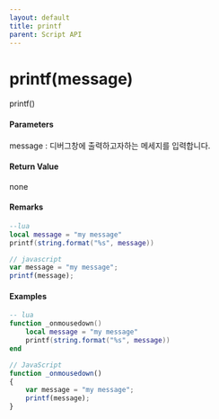```yaml
---
layout: default
title: printf
parent: Script API
---
```

# printf\(message\)

printf\(\)

#### Parameters

message : 디버그창에 출력하고자하는 메세지를 입력합니다.

#### Return Value

none

#### Remarks

```lua
--lua
local message = "my message"
printf(string.format("%s", message))
```

```js
// javascript
var message = "my message";
printf(message);
```

#### 

#### Examples

```lua
-- lua
function _onmousedown()
    local message = "my message"
    printf(string.format("%s", message))
end
```

```js
// JavaScript
function _onmousedown()
{    
    var message = "my message";
    printf(message);
}
```



